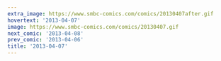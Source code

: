 ```yaml
---
extra_image: https://www.smbc-comics.com/comics/20130407after.gif
hovertext: '2013-04-07'
image: https://www.smbc-comics.com/comics/20130407.gif
next_comic: '2013-04-08'
prev_comic: '2013-04-06'
title: '2013-04-07'
---
```


